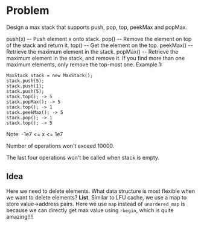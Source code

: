 # Problem
Design a max stack that supports push, pop, top, peekMax and popMax.

push(x) -- Push element x onto stack.
pop() -- Remove the element on top of the stack and return it.
top() -- Get the element on the top.
peekMax() -- Retrieve the maximum element in the stack.
popMax() -- Retrieve the maximum element in the stack, and remove it. If you find more than one maximum elements, only remove the top-most one.
Example 1:
```
MaxStack stack = new MaxStack();
stack.push(5); 
stack.push(1);
stack.push(5);
stack.top(); -> 5
stack.popMax(); -> 5
stack.top(); -> 1
stack.peekMax(); -> 5
stack.pop(); -> 1
stack.top(); -> 5
```
Note:
-1e7 <= x <= 1e7

Number of operations won't exceed 10000.

The last four operations won't be called when stack is empty.

## Idea
Here we need to delete elements. What data structure is most flexible when we want to delete elements? __List__. Similar to LFU cache,
we use a map to store value->address pairs. Here we use `map` instead of `unordered_map` is because we can directly get max value 
using `rbegin`, which is quite amazing!!!!
